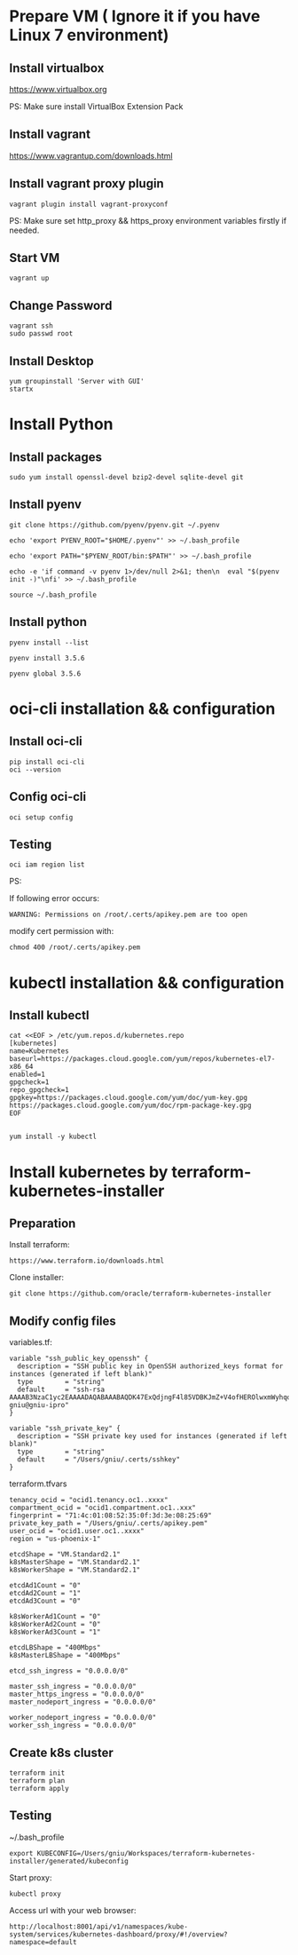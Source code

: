 # Prepare VM ( Ignore it if you have Linux 7 environment)
## Install virtualbox

https://www.virtualbox.org

PS: Make sure install VirtualBox Extension Pack

## Install vagrant

https://www.vagrantup.com/downloads.html

## Install vagrant proxy plugin

	vagrant plugin install vagrant-proxyconf

PS: Make sure set http_proxy && https_proxy environment variables firstly if needed.

## Start VM

	vagrant up


## Change Password

	vagrant ssh
	sudo passwd root


## Install Desktop

	yum groupinstall 'Server with GUI'
	startx

# Install Python
## Install packages

	sudo yum install openssl-devel bzip2-devel sqlite-devel git

## Install pyenv

	git clone https://github.com/pyenv/pyenv.git ~/.pyenv

	echo 'export PYENV_ROOT="$HOME/.pyenv"' >> ~/.bash_profile

	echo 'export PATH="$PYENV_ROOT/bin:$PATH"' >> ~/.bash_profile

	echo -e 'if command -v pyenv 1>/dev/null 2>&1; then\n  eval "$(pyenv init -)"\nfi' >> ~/.bash_profile

	source ~/.bash_profile


## Install python
	
	pyenv install --list

	pyenv install 3.5.6

	pyenv global 3.5.6

# oci-cli installation && configuration

## Install oci-cli

	pip install oci-cli
	oci --version

## Config oci-cli

	oci setup config

## Testing

	oci iam region list

PS:

If following error occurs:

	WARNING: Permissions on /root/.certs/apikey.pem are too open

modify cert permission with:
	
	chmod 400 /root/.certs/apikey.pem


# kubectl installation && configuration

## Install kubectl

	cat <<EOF > /etc/yum.repos.d/kubernetes.repo
	[kubernetes]
	name=Kubernetes
	baseurl=https://packages.cloud.google.com/yum/repos/kubernetes-el7-x86_64
	enabled=1
	gpgcheck=1
	repo_gpgcheck=1
	gpgkey=https://packages.cloud.google.com/yum/doc/yum-key.gpg https://packages.cloud.google.com/yum/doc/rpm-package-key.gpg
	EOF


	yum install -y kubectl


# Install kubernetes by terraform-kubernetes-installer

## Preparation

Install terraform:

	https://www.terraform.io/downloads.html

Clone installer:

	git clone https://github.com/oracle/terraform-kubernetes-installer

## Modify config files

variables.tf:
	
	variable "ssh_public_key_openssh" {
	  description = "SSH public key in OpenSSH authorized_keys format for instances (generated if left blank)"
	  type        = "string"
	  default     = "ssh-rsa AAAAB3NzaC1yc2EAAAADAQABAAABAQDK47ExQdjngF4l85VDBKJmZ+V4ofHEROlwxmWyhqocPpfczfM8xpgYivEBUaiXJnjjrrWTuQ6xiBSUW+y8mra+50TDFMwxMNv939c0Ogba8GKIKaM5JGFdAwFGUtiwBiD2TfEYWMylM3gHsrphNQ5qxAXKeyuIcIO+2sijtsAquxdzvWj1gjnjHQ2zK/EQuhcRHboXLNHr2vzcIsU3+14NaHj8L4GMqsxQPqHXclYJ50vERQ9DZMJZ1PscfPx8ujNyCYW9I4TXwWX86IZPDdhZ8eTSqKqSShhNYrM1Kui2GWNBPMW6Pg7/RUnKlnWwxTv+56/EPOY/qb84AWj2XP3j gniu@gniu-ipro"
	}
	
	variable "ssh_private_key" {
	  description = "SSH private key used for instances (generated if left blank)"
	  type        = "string"
	  default     = "/Users/gniu/.certs/sshkey"
	}


terraform.tfvars

	tenancy_ocid = "ocid1.tenancy.oc1..xxxx"
	compartment_ocid = "ocid1.compartment.oc1..xxx"
	fingerprint = "71:4c:01:08:52:35:0f:3d:3e:08:25:69"
	private_key_path = "/Users/gniu/.certs/apikey.pem"
	user_ocid = "ocid1.user.oc1..xxxx"
	region = "us-phoenix-1"

	etcdShape = "VM.Standard2.1"
	k8sMasterShape = "VM.Standard2.1"
	k8sWorkerShape = "VM.Standard2.1"

	etcdAd1Count = "0"
	etcdAd2Count = "1"
	etcdAd3Count = "0"

	k8sWorkerAd1Count = "0"
	k8sWorkerAd2Count = "0"
	k8sWorkerAd3Count = "1"

	etcdLBShape = "400Mbps"
	k8sMasterLBShape = "400Mbps"

	etcd_ssh_ingress = "0.0.0.0/0"

	master_ssh_ingress = "0.0.0.0/0"
	master_https_ingress = "0.0.0.0/0"
	master_nodeport_ingress = "0.0.0.0/0"

	worker_nodeport_ingress = "0.0.0.0/0"
	worker_ssh_ingress = "0.0.0.0/0"


## Create k8s cluster

	terraform init
	terraform plan
	terraform apply

## Testing

~/.bash_profile

	export KUBECONFIG=/Users/gniu/Workspaces/terraform-kubernetes-installer/generated/kubeconfig

Start proxy:

	kubectl proxy

Access url with your web browser:

	http://localhost:8001/api/v1/namespaces/kube-system/services/kubernetes-dashboard/proxy/#!/overview?namespace=default


